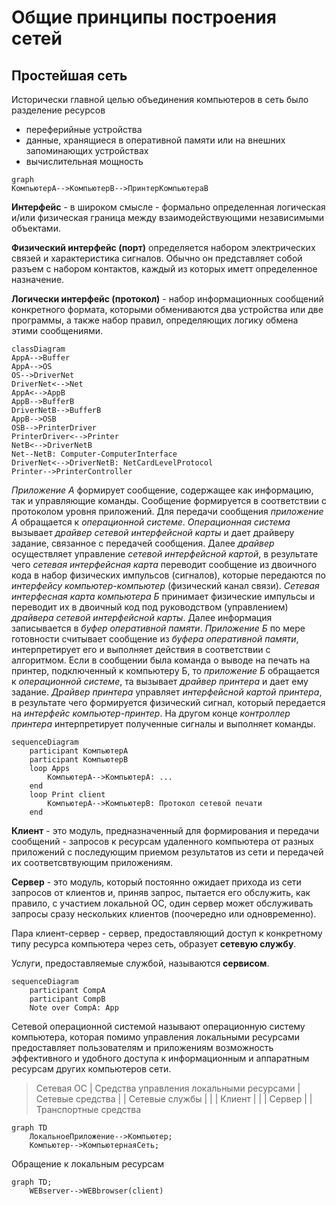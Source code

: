 # Общие принципы построения сетей
## Простейшая сеть
Исторически главной целью объединения компьютеров в сеть было разделение ресурсов
- переферийные устройства
- данные, хранящиеся в оперативной памяти или на внешних запоминающих устройствах
- вычислительная мощность
```mermaid
graph
КомпьютерA-->КомпьютерB-->ПринтерКомпьютераB
```
**Интерфейс** - в широком смысле - формально определенная логическая и/или физическая граница между взаимодействующими независимыми объектами.

**Физический интерфейс (порт)** определяется набором электрических связей и характеристика сигналов. Обычно он представляет собой разъем с набором контактов, каждый из которых иметт определенное назначение.

**Логически интерфейс (протокол)** - набор информационных сообщений конкретного формата, которыми обмениваются два устройства или две программы, а также набор правил, определяющих логику обмена этими сообщениями.
```mermaid
classDiagram
AppA-->Buffer
AppA-->OS
OS-->DriverNet
DriverNet<-->Net
AppA<-->AppB
AppB-->BufferB
DriverNetB-->BufferB
AppB-->OSB
OSB-->PrinterDriver
PrinterDriver<-->Printer
NetB<-->DriverNetB
Net--NetB: Computer-ComputerInterface
DriverNet<-->DriverNetB: NetCardLevelProtocol
Printer-->PrinterController
```

*Приложение А* формирует сообщение, содержащее как информацию, так и управляющие команды. Сообщение формируется в соответствии с протоколом уровня приложений. Для передачи сообщения *приложение А* обращается к *операционной системе*. *Операционная система* вызывает *драйвер сетевой интерфейсной карты* и дает драйверу задание, связанное с передачей сообщения. Далее *драйвер* осуществляет управление *сетевой интерфейсной картой*, в результате чего *сетевая интерфейсная карта* переводит сообщение из двоичного кода в набор физических импульсов (сигналов), которые передаются по *интерфейсу компьютер-компьютер* (физический канал связи). *Сетевая интерфесная карта компьютера Б* принимает физические импульсы и переводит их в двоичный код под руководством (управлением) *драйвера сетевой интерфейсной карты*. Далее информация записывается в *буфер оперативной памяти*. *Приложение Б* по мере готовности считывает сообщение из *буфера оперативной памяти*, интерпретирует его и выполняет действия в соответствии с алгоритмом. Если в сообщении была команда о выводе на печать на принтер, подключенный к компьютеру Б, то *приложение Б* обращается к *операционной системе*, та вызывает *драйвер принтера* и дает ему задание. *Драйвер принтера* управляет *интерфейсной картой принтера*, в результате чего формируется физический сигнал, который передается на *интерфейс компьютер-принтер*. На другом конце *контроллер принтера* интерпретирует полученные сигналы и выполняет команды.

```mermaid
sequenceDiagram
	participant КомпьютерА
	participant КомпьютерВ
	loop Apps
		КомпьютерА-->КомпьютерА: ...
	end
	loop Print client
		КомпьютерА-->КомпьютерВ: Протокол сетевой печати
	end
```

**Клиент** - это модуль, предназначенный для формирования и передачи сообщений - запросов к ресурсам удаленного компьютера от разных приложений с последующим приемом результатов из сети и передачей их соответсвтвующим приложениям.

**Сервер** - это модуль, который постоянно ожидает прихода из сети запросов от клиентов и, приняв запрос, пытается его обслужить, как правило, с участием локальной ОС, один сервер может обслуживать запросы сразу нескольких клиентов (поочередно или одновременно).

Пара клиент-сервер - сервер, предоставляющий доступ к конкретному типу ресурса компьютера через сеть, образует **сетевую службу**.

Услуги, предоставляемые службой, называются **сервисом**.
```mermaid
sequenceDiagram
	participant CompA
	participant CompB
	Note over CompA: App
```

Сетевой операционной системой называют операционную систему компьютера, которая помимо управления локальными ресурсами предоставляет пользователям и приложениям возможность эффективного и удобного доступа к информационным и аппаратным ресурсам других компьютеров сети.
>Сетевая ОС
>| Средства управления локальными ресурсами
>| Сетевые средства
>| | Сетевые службы
>| | | Клиент
>| | | Сервер
>| | Транспортные средства

```mermaid
graph TD
	ЛокальноеПриложение-->Компьютер;
	Компьютер-->КомпьютернаяСеть;
```
Обращение к локальным ресурсам

```mermaid
graph TD;
	WEBserver-->WEBbrowser(client)
```
